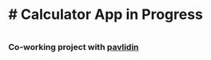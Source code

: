 
<h1># Calculator App in Progress<h1>
  <h3>Co-working project with <a href="https://github.com/pavlidin">pavlidin</a><h3>

